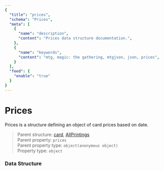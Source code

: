 ```yaml
---
{
  "title": "prices",
  "schema": "Prices",
  "meta": [
    {
      "name": "description",
      "content": "Prices data structure documentation.",
    },
    {
      "name": "keywords",
      "content": "mtg, magic: the gathering, mtgjson, json, prices",
    }
  ],
  "feed": {
    "enable": "true"
  }
}
---
```


# Prices

Prices is a structure defining an object of card prices based on date.

> Parent structure: [card](../card), [AllPrintings](../../files/all-printings)  
> Parent property: `prices`  
> Parent property type: `object(anonymous object)`  
> Property type: `object`  

### Data Structure

<Documentation/>
